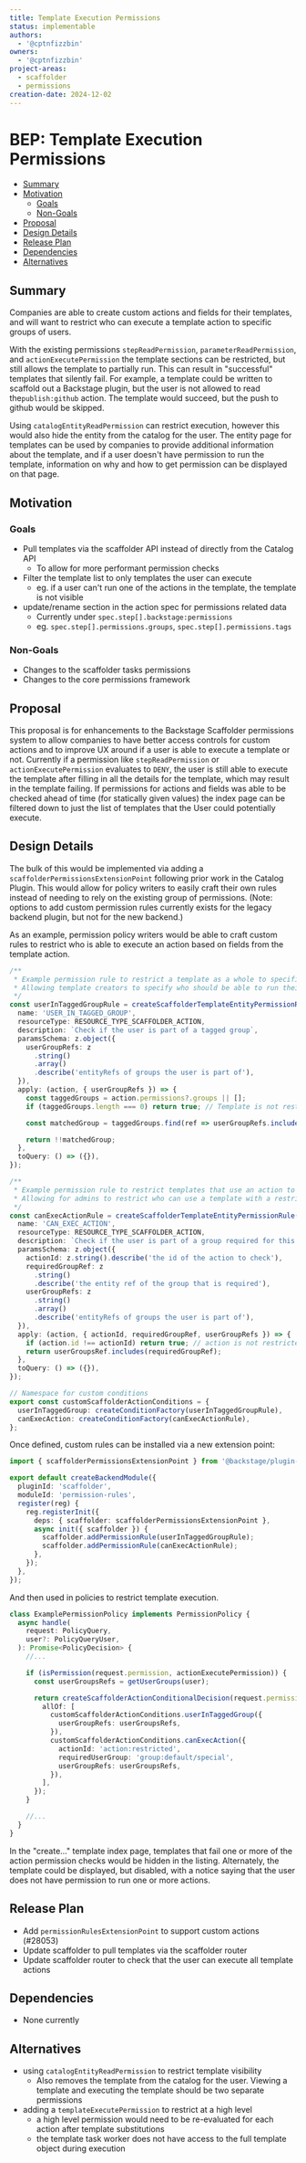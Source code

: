 ```yaml
---
title: Template Execution Permissions
status: implementable
authors:
  - '@cptnfizzbin'
owners:
  - '@cptnfizzbin'
project-areas:
  - scaffolder
  - permissions
creation-date: 2024-12-02
---
```


# BEP: Template Execution Permissions

- [Summary](#summary)
- [Motivation](#motivation)
  - [Goals](#goals)
  - [Non-Goals](#non-goals)
- [Proposal](#proposal)
- [Design Details](#design-details)
- [Release Plan](#release-plan)
- [Dependencies](#dependencies)
- [Alternatives](#alternatives)

## Summary

Companies are able to create custom actions and fields for their templates, and will want to restrict who can execute a template action to specific groups of users.

With the existing permissions `stepReadPermission`, `parameterReadPermission`, and `actionExecutePermission` the template sections can be restricted, but still allows the template to partially run. This can result in "successful" templates that silently fail. For example, a template could be written to scaffold out a Backstage plugin, but the user is not allowed to read the`publish:github` action. The template would succeed, but the push to github would be skipped.

Using `catalogEntityReadPermission` can restrict execution, however this would also hide the entity from the catalog for the user. The entity page for templates can be used by companies to provide additional information about the template, and if a user doesn't have permission to run the template, information on why and how to get permission can be displayed on that page.

## Motivation

### Goals

- Pull templates via the scaffolder API instead of directly from the Catalog API
  - To allow for more performant permission checks
- Filter the template list to only templates the user can execute
  - eg. if a user can't run one of the actions in the template, the template is not visible
- update/rename section in the action spec for permissions related data
  - Currently under `spec.step[].backstage:permissions`
  - eg. `spec.step[].permissions.groups`, `spec.step[].permissions.tags`

### Non-Goals

- Changes to the scaffolder tasks permissions
- Changes to the core permissions framework

## Proposal

This proposal is for enhancements to the Backstage Scaffolder permissions system to allow companies to have better access controls for custom actions and to improve UX around if a user is able to execute a template or not. Currently if a permission like `stepReadPermission` or `actionExecutePermission` evaluates to `DENY`, the user is still able to execute the template after filling in all the details for the template, which may result in the template failing. If permissions for actions and fields was able to be checked ahead of time (for statically given values) the index page can be filtered down to just the list of templates that the User could potentially execute.

## Design Details

The bulk of this would be implemented via adding a `scaffolderPermissionsExtensionPoint` following prior work in the Catalog Plugin. This would allow for policy writers to easily craft their own rules instead of needing to rely on the existing group of permissions. (Note: options to add custom permission rules currently exists for the legacy backend plugin, but not for the new backend.)

As an example, permission policy writers would be able to craft custom rules to restrict who is able to execute an action based on fields from the template action.

```ts title="packages/backend/src/extensions/scaffolderPermissionRules.ts"
/**
 * Example permission rule to restrict a template as a whole to specific user groups
 * Allowing template creators to specify who should be able to run their template
 */
const userInTaggedGroupRule = createScaffolderTemplateEntityPermissionRule({
  name: 'USER_IN_TAGGED_GROUP',
  resourceType: RESOURCE_TYPE_SCAFFOLDER_ACTION,
  description: `Check if the user is part of a tagged group`,
  paramsSchema: z.object({
    userGroupRefs: z
      .string()
      .array()
      .describe('entityRefs of groups the user is part of'),
  }),
  apply: (action, { userGroupRefs }) => {
    const taggedGroups = action.permissions?.groups || [];
    if (taggedGroups.length === 0) return true; // Template is not restricted to any groups

    const matchedGroup = taggedGroups.find(ref => userGroupRefs.includes(ref));

    return !!matchedGroup;
  },
  toQuery: () => ({}),
});

/**
 * Example permission rule to restrict templates that use an action to specific user groups
 * Allowing for admins to restrict who can use a template with a restricted custom action.
 */
const canExecActionRule = createScaffolderTemplateEntityPermissionRule({
  name: 'CAN_EXEC_ACTION',
  resourceType: RESOURCE_TYPE_SCAFFOLDER_ACTION,
  description: `Check if the user is part of a group required for this action`,
  paramsSchema: z.object({
    actionId: z.string().describe('the id of the action to check'),
    requiredGroupRef: z
      .string()
      .describe('the entity ref of the group that is required'),
    userGroupRefs: z
      .string()
      .array()
      .describe('entityRefs of groups the user is part of'),
  }),
  apply: (action, { actionId, requiredGroupRef, userGroupRefs }) => {
    if (action.id !== actionId) return true; // action is not restricted
    return userGroupsRef.includes(requiredGroupRef);
  },
  toQuery: () => ({}),
});

// Namespace for custom conditions
export const customScaffolderActionConditions = {
  userInTaggedGroup: createConditionFactory(userInTaggedGroupRule),
  canExecAction: createConditionFactory(canExecActionRule),
};
```

Once defined, custom rules can be installed via a new extension point:

```ts title="packages/backend/src/extensions/scaffolderPermissionRules.ts"
import { scaffolderPermissionsExtensionPoint } from '@backstage/plugin-scaffolder-node/alpha';

export default createBackendModule({
  pluginId: 'scaffolder',
  moduleId: 'permission-rules',
  register(reg) {
    reg.registerInit({
      deps: { scaffolder: scaffolderPermissionsExtensionPoint },
      async init({ scaffolder }) {
        scaffolder.addPermissionRule(userInTaggedGroupRule);
        scaffolder.addPermissionRule(canExecActionRule);
      },
    });
  },
});
```

And then used in policies to restrict template execution.

```ts title="packages/backend/src/extensions/permissionsPolicyExtension.ts"
class ExamplePermissionPolicy implements PermissionPolicy {
  async handle(
    request: PolicyQuery,
    user?: PolicyQueryUser,
  ): Promise<PolicyDecision> {
    //...

    if (isPermission(request.permission, actionExecutePermission)) {
      const userGroupsRefs = getUserGroups(user);

      return createScaffolderActionConditionalDecision(request.permission, {
        allOf: [
          customScaffolderActionConditions.userInTaggedGroup({
            userGroupRefs: userGroupsRefs,
          }),
          customScaffolderActionConditions.canExecAction({
            actionId: 'action:restricted',
            requiredUserGroup: 'group:default/special',
            userGroupRefs: userGroupsRefs,
          }),
        ],
      });
    }

    //...
  }
}
```

In the "create..." template index page, templates that fail one or more of the action permission checks would be hidden in the listing. Alternately, the template could be displayed, but disabled, with a notice saying that the user does not have permission to run one or more actions.

## Release Plan

- Add `permissionRulesExtensionPoint` to support custom actions (#28053)
- Update scaffolder to pull templates via the scaffolder router
- Update scaffolder router to check that the user can execute all template actions

## Dependencies

- None currently

## Alternatives

- using `catalogEntityReadPermission` to restrict template visibility
  - Also removes the template from the catalog for the user. Viewing a template and executing the template should be two separate permissions
- adding a `templateExecutePermission` to restrict at a high level
  - a high level permission would need to be re-evaluated for each action after template substitutions
  - the template task worker does not have access to the full template object during execution
